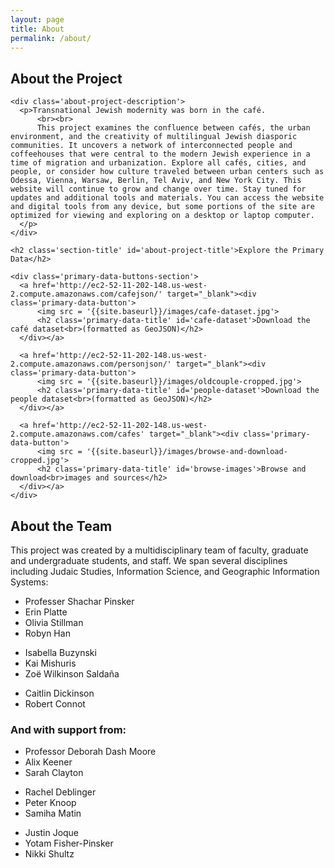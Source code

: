 ```yaml
---
layout: page
title: About
permalink: /about/
---
```


<!-- This is the base Jekyll theme. You can find out more info about customizing your Jekyll theme, as well as basic Jekyll usage documentation at [jekyllrb.com](https://jekyllrb.com/)

You can find the source code for Minima at GitHub:
[jekyll][jekyll-organization] /
[minima](https://github.com/jekyll/minima)

You can find the source code for Jekyll at GitHub:
[jekyll][jekyll-organization] /
[jekyll](https://github.com/jekyll/jekyll)


[jekyll-organization]: https://github.com/jekyll -->

<div class='about-project'>
  <!-- <div class='wrapper'> -->
    <h2 class='section-title' id='about-project-title'>About the Project</h2>

    <div class='about-project-description'>
      <p>Transnational Jewish modernity was born in the café.
          <br><br>
          This project examines the confluence between cafés, the urban environment, and the creativity of multilingual Jewish diasporic communities. It uncovers a network of interconnected people and coffeehouses that were central to the modern Jewish experience in a time of migration and urbanization. Explore all cafés, cities, and people, or consider how culture traveled between urban centers such as Odessa, Vienna, Warsaw, Berlin, Tel Aviv, and New York City. This website will continue to grow and change over time. Stay tuned for updates and additional tools and materials. You can access the website and digital tools from any device, but some portions of the site are optimized for viewing and exploring on a desktop or laptop computer.
      </p>
    </div>

    <h2 class='section-title' id='about-project-title'>Explore the Primary Data</h2>
  
    <div class='primary-data-buttons-section'>
      <a href='http://ec2-52-11-202-148.us-west-2.compute.amazonaws.com/cafejson/' target="_blank"><div class='primary-data-button'>
          <img src = '{{site.baseurl}}/images/cafe-dataset.jpg'>
          <h2 class='primary-data-title' id='cafe-dataset'>Download the café dataset<br>(formatted as GeoJSON)</h2>
      </div></a>

      <a href='http://ec2-52-11-202-148.us-west-2.compute.amazonaws.com/personjson/' target="_blank"><div class='primary-data-button'>
          <img src = '{{site.baseurl}}/images/oldcouple-cropped.jpg'>
          <h2 class='primary-data-title' id='people-dataset'>Download the people dataset<br>(formatted as GeoJSON)</h2>
      </div></a>

      <a href='http://ec2-52-11-202-148.us-west-2.compute.amazonaws.com/cafes' target="_blank"><div class='primary-data-button'>
          <img src = '{{site.baseurl}}/images/browse-and-download-cropped.jpg'>
          <h2 class='primary-data-title' id='browse-images'>Browse and download<br>images and sources</h2>
      </div></a>
    </div>
  <!-- </div>  -->
</div>


<div class = 'about-team'>
  <div id='about-project-line'>
    <h2 class='section-title' id = 'about-team-title'>About the Team</h2>
    <div class = 'about-team-description'>
        <p>This project was created by a multidisciplinary team of faculty, graduate and undergraduate students, and staff. We span several disciplines including Judaic Studies, Information Science, and Geographic Information Systems:</p>
    </div>
    <div class='team-members-section'>
      <ul class = 'team-members-list' id='list1'>
          <li>Professer Shachar Pinsker</li>
          <li>Erin Platte</li>                
          <li>Olivia Stillman</li>
          <li>Robyn Han</li>
      </ul>                
      <ul class = 'team-members-list' id='list2'>                
          <li>Isabella Buzynski</li>
          <li>Kai Mishuris</li>
          <li>Zoë Wilkinson Saldaña</li>
      </ul>
      <ul class = 'team-members-list' id='list3'>
          <li>Caitlin Dickinson</li>
          <li>Robert Connot</li>
      </ul>
    </div>
    <h3 class = 'team-members-support'>And with support from:</h3>
    <div class='team-members-section'>
        <ul class = 'team-members-list'>
            <li>Professor Deborah Dash Moore</li>
            <li>Alix Keener</li>
            <li>Sarah Clayton</li>
        </ul>
        <ul class = 'team-members-list'>
            <li>Rachel Deblinger</li>
            <li>Peter Knoop</li>
            <li>Samiha Matin</li>
        </ul>
        <ul class = 'team-members-list'>
            <li>Justin Joque</li>
            <li>Yotam Fisher-Pinsker</li>
            <li>Nikki Shultz</li>
        </ul>
    </div>
  </div>
</div>
